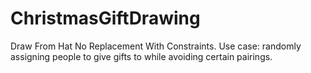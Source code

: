 # ChristmasGiftDrawing
Draw From Hat No Replacement With Constraints. Use case: randomly assigning people to give gifts to while avoiding certain pairings.
